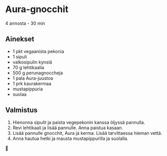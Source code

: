 # Aura-gnocchit
4 annosta - 30 min

## Ainekset
- 1 pkt vegaanista pekonia
- 1 sipuli
- valkosipulin kynsiä
- 70 g lehtikaalia
- 500 g perunagnoccheja
- 1 pala Aura-juustoa
- 1 prk kaurakermaa
- mustapippuria
- suolaa


## Valmistus
1. Hienonna sipulit ja paista vegepekonin kanssa öljyssä pannulla.
2. Revi lehtikaali ja lisää pannulle. Anna paistua kasaan.
3. Lisää pannulle gnocchit, Aura ja kerma. Lisää tarvittaessa hieman vettä.
4. Anna hautua hetki ja mausta mustapippurilla ja suolalla.

🥛
